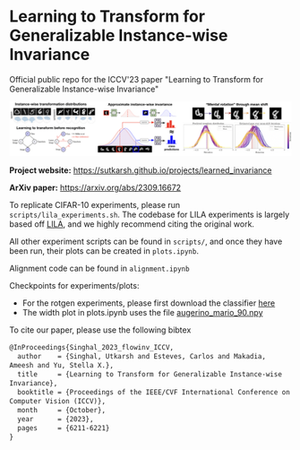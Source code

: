 # Learning to Transform for Generalizable Instance-wise Invariance
Official public repo for the ICCV'23 paper "Learning to Transform for Generalizable Instance-wise Invariance"

![](teaser.png)

**Project website:** https://sutkarsh.github.io/projects/learned_invariance

**ArXiv paper:** https://arxiv.org/abs/2309.16672

To replicate CIFAR-10 experiments, please run ```scripts/lila_experiments.sh```. The codebase for LILA experiments is largely based off [LILA](https://github.com/tychovdo/lila/), and we highly recommend citing the original work.

All other experiment scripts can be found in ```scripts/```, and once they have been run, their plots can be created in ```plots.ipynb```.

Alignment code can be found in ```alignment.ipynb```


Checkpoints for experiments/plots:
- For the rotgen experiments, please first download the classifier [here](https://drive.google.com/file/d/1iNTzUm0U2n4cq-axPuzt3rXnC-SXISU_/view?usp=sharing)
- The width plot in plots.ipynb uses the file [augerino_mario_90.npy](https://drive.google.com/file/d/1t3WHQVOj2B_Ct7D0bsMT8LBVVWxKPg9L/view?usp=sharing)



To cite our paper, please use the following bibtex

```
@InProceedings{Singhal_2023_flowinv_ICCV,
  author    = {Singhal, Utkarsh and Esteves, Carlos and Makadia, Ameesh and Yu, Stella X.},
  title     = {Learning to Transform for Generalizable Instance-wise Invariance},
  booktitle = {Proceedings of the IEEE/CVF International Conference on Computer Vision (ICCV)},
  month     = {October},
  year      = {2023},
  pages     = {6211-6221}
}
```
